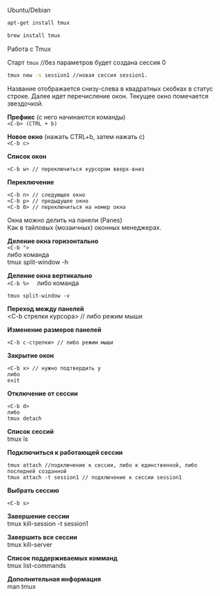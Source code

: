 Ubuntu/Debian
```sh
apt-get install tmux

brew install tmux
```

Работа с Tmux

Старт
`tmux` //без параметров будет создана сессия 0  

```sh
tmux new -s session1 //новая сессия session1.
```

Название отображается снизу-слева в квадратных скобках в статус строке. Далее идет перечисление окон. Текущее окно помечается звездочкой.  
  
**Префикс** (с него начинаются команды)  
`<C-b> (CTRL + b)`  
  
**Новое окно** (нажать CTRL+b, затем нажать с)  
`<C-b c>`  
  
**Список окон**  

```text
<C-b w> // переключиться курсором вверх-вниз  
```

  
**Переключение**  

```text
<C-b n> // следующее окно  
<C-b p> // предыдущее окно  
<C-b 0> // переключиться на номер окна  
```

  
Окна можно делить на панели (Panes)  
Как в тайловых (мозаичных) оконных менеджерах.  
  
**Деление окна горизонтально**  
`<C-b ">`  
либо команда  
tmux split-window -h  
  
**Деление окна вертикально**  
`<C-b %>  `
либо команда  

```text
tmux split-window -v  
```

  
**Переход между панелей**  
<C-b стрелки курсора> // либо режим мыши  
  
**Изменение размеров панелей**  

```text
<C-b c-стрелки> // либо режим мыши  
```

  
**Закрытие окон**  

```text
<C-b x> // нужно подтвердить y  
либо  
exit  
```

  
**Отключение от сессии**  

```text
<C-b d>  
либо  
tmux detach  
```

  
**Список сессий**  
tmux ls  
  
**Подключиться к работающей сессии**  



```text
tmux attach //подключение к сессии, либо к единственной, либо последней созданной  
tmux attach -t session1 // подключение к сессии session1  
```



  
**Выбрать сессию**  

```text
<C-b s> 
```
 
  
**Завершение сессии**  
 tmux kill-session -t session1  
  
**Завершить все сессии**  
 tmux kill-server  
  
**Список поддерживаемых комманд**  
tmux list-commands  
  
**Дополнительная информация**  
man tmux
